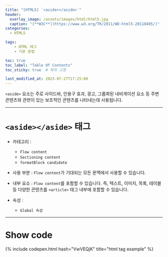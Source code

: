 ```yaml
---
title: "[HTML5] `<aside></aside>`"
header:
  overlay_image: /assets/images/html/html5.jpg
  caption: "[**W3C**](https://www.w3.org/TR/2011/WD-html5-20110405/)"
categories:
  - HTML5

tags:
    - HTML 태그
    - 기본 문법

toc: true
toc_label: "Table Of Contents"
toc_sticky: true  # 목차 고정

last_modified_at: 2023-07-27T17:25:00
---
```


`<aside>` 요소는 주로 사이드바, 인용구 효과, 광고, 그룹화된 내비게이션 요소 등 주변 콘텐츠와 관련이 있는 보조적인 콘텐츠를 나타내는데 사용됩니다.

---

# `<aside></aside>` 태그

- 카테고리 : 
  - `Flow content`
  - `Sectioning content`
  - `formatBlock candidate`

- 사용 부분 : `Flow content`가 기대되는 모든 문맥에서 사용할 수 있습니다.
- 내부 요소 : `Flow content`를 포함할 수 있습니다. 즉, 텍스트, 이미지, 목록, 테이블 등 다양한 콘텐츠를 `<article>` 태그 내부에 포함할 수 있습니다.
- 속성 : 
  - `Global 속성`

---

# Show code
{% include codepen.html hash="VwVEQjK" title="html tag example" %}